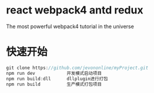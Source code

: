 # react webpack4 antd redux
The most powerful webpack4 tutorial in the universe
# 快速开始
```javascript
git clone https://github.com/jevononline/myProject.git
npm run dev            开发模式启动项目
npm run build:dll      dllplugin进行打包
npm run build          生产模式打包项目
```
<!-- # 项目介绍
这是一个依赖于webpack4并做了很多优化处理的react开发环境，主要是通过本篇的学习对webpack工具，有个更加全面的认识和更加深入的理解。本仓库的代码步骤也被我整理成了一个线上博客，博客地址：[webpack4的30个步骤打造优化到极致的react开发环境，毕生所学，如约而至](https://juejin.im/post/5cfe4b13f265da1bb13f26a8),希望看完后对您有帮助。 -->
<!-- # 开源协议 -->
<!-- 本项目基于 MIT 协议，请自由地享受和参与开源。 -->
